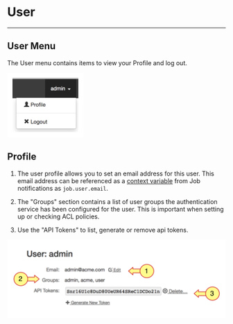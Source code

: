 # User

---

## User Menu

The User menu contains items to view your Profile and log out.

![user menu](/figures/fig1001.png)

## Profile

1. The user profile allows you to set an email address for this user. This email
   address can be referenced as a [context variable](/manual/job-workflows.md#context-variables)
   from Job notifications as `job.user.email`.

2. The "Groups" section contains a list of user groups the authentication service has been configured for the user. This is important when setting up or checking ACL policies.

3. Use the "API Tokens" to list, generate or remove api tokens.

![user profile](/figures/fig1002.png)

